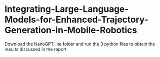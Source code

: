 # Integrating-Large-Language-Models-for-Enhanced-Trajectory-Generation-in-Mobile-Robotics
Download the NanoGPT_lite folder and run the 3 python files to obtain the results discussed in the report.
